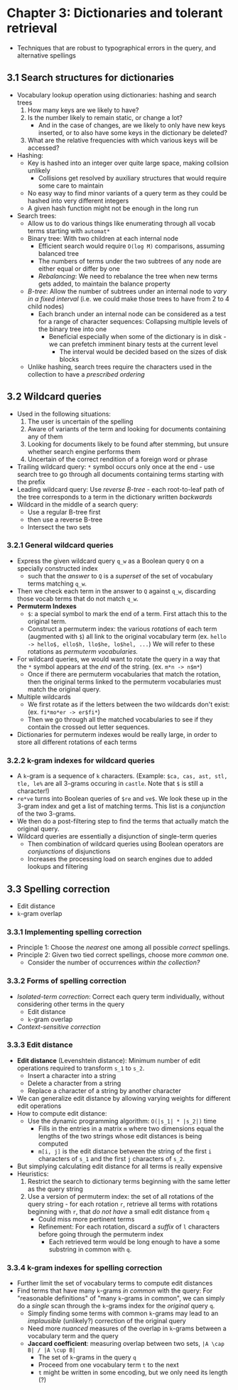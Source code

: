 # Chapter 3: Dictionaries and tolerant retrieval

- Techniques that are robust to typographical errors in the query, and alternative spellings

## 3.1 Search structures for dictionaries

- Vocabulary lookup operation using dictionaries: hashing and search trees
    1. How many keys are we likely to have?
    2. Is the number likely to remain static, or change a lot?
        - And in the case of changes, are we likely to only have new keys inserted, or to also have some keys in the dictionary be deleted?
    3. What are the relative frequencies with which various keys will be accessed?
- Hashing:
    - Key is hashed into an integer over quite large space, making collsion unlikely
        - Collisions get resolved by auxiliary structures that would require some care to maintain
    - No easy way to find minor variants of a query term as they could be hashed into very different integers
    - A given hash function might not be enough in the long run
- Search trees:
    - Allow us to do various things like enumerating through all vocab terms starting with `automat*`
    - Binary tree: With two children at each internal node
        - Efficient search would require `O(log M)` comparisons, assuming balanced tree
        - The numbers of terms under the two subtrees of any node are either equal or differ by one
        - *Rebalancing*: We need to rebalance the tree when new terms gets added, to maintain the balance property
    - *B-tree*: Allow the number of subtrees under an internal node to *vary in a fixed interval* (i.e. we could make those trees to have from 2 to 4 child nodes)
        - Each branch under an internal node can be considered as a test for a range of character sequences: Collapsing multiple levels of the binary tree into one
            - Beneficial especially when some of the dictionary is in disk - we can prefetch imminent binary tests at the current level
                - The interval would be decided based on the sizes of disk blocks
    - Unlike hashing, search trees require the characters used in the collection to have a *prescribed ordering*

## 3.2 Wildcard queries

- Used in the following situations:
    1. The user is uncertain of the spelling
    2. Aware of variants of the term and looking for documents containing any of them
    3. Looking for documents likely to be found after stemming, but unsure whether search engine performs them
    4. Uncertain of the correct rendition of a foreign word or phrase
- Trailing wildcard query: `*` symbol occurs only once at the end - use search tree to go through all documents containing terms starting with the prefix
- Leading wildcard query: Use *reverse B-tree* - each root-to-leaf path of the tree corresponds to a term in the dictionary written *backwards*
- Wildcard in the middle of a search query:
    - Use a regular B-tree first
    - then use a reverse B-tree
    - Intersect the two sets

### 3.2.1 General wildcard queries

- Express the given wildcard query `q_w` as a Boolean query `Q` on a specially constructed index
    - such that the *answer* to `Q` is a *superset* of the set of vocabulary terms matching `q_w`.
- Then we check each term in the answer to `Q` against `q_w`, discarding those vocab terms that do not match `q_w`.
- **Permuterm Indexes**
    - `$`: a special symbol to mark the end of a term. First attach this to the original term.
    - Construct a permuterm index: the various *rotations* of each term (augmented with `$`) all link to the original vocabulary term (ex. `hello -> hello$, ello$h, llo$he, lo$hel, ...`) We will refer to these rotations as *permuterm vocabularies.*
- For wildcard queries, we would want to rotate the query in a way that the `*` symbol appears at the *end* of the string. (ex. `m*n -> n$m*`)
    - Once if there are permuterm vocabularies that match the rotation, then the original terms linked to the permuterm vocabularies must match the original query.
- Multiple wildcards
    - We first rotate as if the letters between the two wildcards don't exist: (ex. `fi*mo*er -> er$fi*`)
    - Then we go through all the matched vocabularies to see if they contain the crossed out letter sequences.
- Dictionaries for permuterm indexes would be really large, in order to store all different rotations of each terms

### 3.2.2 k-gram indexes for wildcard queries

- A `k`-gram is a sequence of `k` characters. 
    (Example: `$ca, cas, ast, stl, tle, le%` are all 3-grams occuring in `castle`. Note that `$` is still a character!)
- `re*ve` turns into Boolean queries of `$re` and `ve$`. We look these up in the 3-gram index and get a list of matching terms. This list is a *conjunction* of the two 3-grams.
- We then do a post-filtering step to find the terms that actually match the original query.
- Wildcard queries are essentially a disjunction of single-term queries
    - Then combination of wildcard queries using Boolean operators are *conjunctions* of disjunctions
    - Increases the processing load on search engines due to added lookups and filtering

## 3.3 Spelling correction

- Edit distance
- `k`-gram overlap

### 3.3.1 Implementing spelling correction

- Principle 1: Choose the *nearest* one among all possible *correct* spellings.
- Principle 2: Given two tied correct spellings, choose more *common* one.
    - Consider the number of occurrences *within the collection?*

### 3.3.2 Forms of spelling correction

- *Isolated-term correction*: Correct each query term individually, without considering other terms in the query
    - Edit distance
    - `k`-gram overlap
- *Context-sensitive correction*

### 3.3.3 Edit distance

- **Edit distance** (Levenshtein distance): Minimum number of edit operations required to transform `s_1` to `s_2`.
    - Insert a character into a string
    - Delete a character from a string
    - Replace a character of a string by another character
- We can generalize edit distance by allowing varying weights for different edit operations
- How to compute edit distance:
    - Use the dynamic programming algorithm: `O(|s_1| * |s_2|)` time
        - Fills in the entries in a matrix `m` where two dimensions equal the lengths of the two strings whose edit distances is being computed
        - `m[i, j]` is the edit distance between the string of the first `i` characters of `s_1` and the first `j` characters of `s_2`.
- But simplying calculating edit distance for all terms is really expensive
- Heuristics:
    1. Restrict the search to dictionary terms beginning with the same letter as the query string
    2. Use a version of permuterm index: the set of all rotations of the query string - for each rotation `r`, retrieve all terms with rotations beginning with `r`, that *do not have* a small edit distance from `q`
        - Could miss more pertinent terms
        - Refinement: For each rotation, discard a *suffix* of `l` characters before going through the permuterm index
            - Each retrieved term would be long enough to have a some substring in common with `q`.

### 3.3.4 k-gram indexes for spelling correction

- Further limit the set of vocabulary terms to compute edit distances
- Find terms that have many `k`-grams *in common* with the query: For "reasonable definitions" of "many `k`-grams in common", we can simply do a *single* scan through the `k`-grams index for the *original* query `q`.
    - Simply finding some terms with common `k`-grams may lead to an *implausible* (unlikely?) correction of the original query
    - Need more *nuanced* measures of the overlap in `k`-grams between a vocabulary term and the query
    - **Jaccard coefficient**: measuring overlap between two sets, `|A \cap B| / |A \cup B|`
        - The set of `k`-grams in the query `q`
        - Proceed from one vocabulary term `t` to the next
        - `t` might be written in some encoding, but we only need its length (?)

